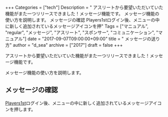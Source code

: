 +++
Categories = ["tech"]
Description = " アスリートから要望いただいていた機能がまた一つリリースできました！メッセージ機能です。  メッセージ機能の使い方を説明します。  メッセージの確認  Players1stログイン後、メニューの中に新しく追加されているメッセージアイコンを押"
Tags = ["マニュアル", "regular", "メッセージ", "アスリート", "スポンサー", "コミュニケーション", "マニュアル"]
date = "2017-09-07T09:00:00+09:00"
title = " メッセージの送り方"
author = "d_sea"
archive = ["2017"]
draft = false
+++

<body>
<p>アスリートから要望いただいていた機能がまた一つリリースできました！メッセージ機能です。</p>




<p>メッセージ機能の使い方を説明します。</p>




<h2>メッセージの確認</h2>




<p><a href="https://players1.st/">Players1st</a>ログイン後、メニューの中に新しく追加されているメッセージアイコンを押します。</p>




<p></p>
<p><figure class="tmblr-full" data-orig-height="1298" data-orig-width="724"><img src="https://cdn-ak.f.st-hatena.com/images/fotolife/d/d_sea/20180823/20180823110338.png" data-orig-height="1298" data-orig-width="724" alt=""></figure></p>
</body>
